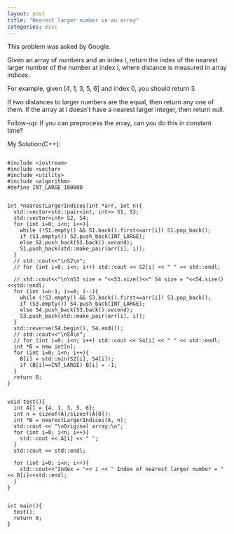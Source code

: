 ```yaml
---
layout: post
title: "Nearest larger number in an array"
categories: misc
---
```


This problem was asked by Google.

Given an array of numbers and an index i, return the index of the nearest larger number of the number at index i, where distance is measured in array indices.

For example, given [4, 1, 3, 5, 6] and index 0, you should return 3.

If two distances to larger numbers are the equal, then return any one of them. If the array at i doesn't have a nearest larger integer, then return null.

Follow-up: If you can preprocess the array, can you do this in constant time?


My Solution(C++):
```

#include <iostream>
#include <vector>
#include <utility>
#include <algorithm>
#define INT_LARGE 100000


int *nearestLargerIndices(int *arr, int n){
  std::vector<std::pair<int, int>> S1, S3;
  std::vector<int> S2, S4;
  for (int i=0; i<n; i++){
    while (!S1.empty() && S1.back().first<=arr[i]) S1.pop_back();
    if (S1.empty()) S2.push_back(INT_LARGE);
    else S2.push_back(S1.back().second);
    S1.push_back(std::make_pair(arr[i], i));
  }
  // std::cout<<"\nS2\n";
  // for (int i=0; i<n; i++) std::cout << S2[i] << " " << std::endl;

  // std::cout<<"\n\nS3 size = "<<S3.size()<<" S4 size = "<<S4.size()<<std::endl;
  for (int i=n-1; i>=0; i--){
    while (!S3.empty() && S3.back().first<=arr[i]) S3.pop_back();
    if (S3.empty()) S4.push_back(INT_LARGE);
    else S4.push_back(S3.back().second);
    S3.push_back(std::make_pair(arr[i], i));
  }
  std::reverse(S4.begin(), S4.end());
  // std::cout<<"\nS4\n";
  // for (int i=0; i<n; i++) std::cout << S4[i] << " " << std::endl;
  int *B = new int[n];
  for (int i=0; i<n; i++){
    B[i] = std::min(S2[i], S4[i]);
    if (B[i]==INT_LARGE) B[i] = -1;
  }
  return B;
}


void test(){
  int A[] = {4, 1, 3, 5, 6};
  int n = sizeof(A)/sizeof(A[0]);
  int *B = nearestLargerIndices(A, n);
  std::cout << "\nOriginal array:\n";
  for (int i=0; i<n; i++){
    std::cout << A[i] << " ";
  }
  std::cout << std::endl;

  for (int i=0; i<n; i++){
    std::cout<<"Index = "<< i << " Index of nearest larger number = " << B[i]<<std::endl;
  }
}


int main(){
  test();
  return 0;
}
```
